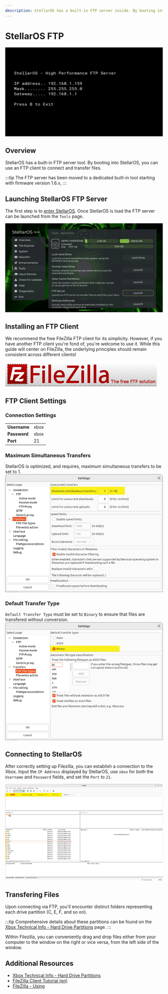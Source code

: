 ```yaml
---
description: StellarOS has a built-in FTP server inside. By booting into StellarOS, you can use an FTP client to connect and transfer files.
---
```

# StellarOS FTP

![FTP Server Screen](./images/stellar_ftp.png)

## Overview
StellarOS has a built-in FTP server tool. By booting into StellarOS, you can use an FTP client to connect and transfer files.

:::tip
The FTP server has been moved to a dedicated built-in tool starting with firmware version 1.6.x,
:::

## Launching StellarOS FTP Server
The first step is to [enter StellarOS](/project-stellar/user-guide/stellar-os/entering-stellar-os).
Once StellarOS is load the FTP server can be launched from the ``Tools`` page.

![StellarOS Overview Screen](./images/stellar_overview.png)

## Installing an FTP Client
We recommend the free FileZilla FTP client for its simplicity. However, if you have another FTP client you're fond of, you're welcome to use it. While this guide will center on FileZilla, the underlying principles should remain consistent across different clients!

[![Filezilla Logo](images/filezilla_logo.png)](https://filezilla-project.org/)

## FTP Client Settings

### Connection Settings
|          |      |
|----------|------|
| **Username** | xbox |
| **Password** | xbox |
| **Port**     | 21   |

### Maximum Simultaneous Transfers
StellarOS is optimized, and requires, maximum simultaneous transfers to be set to 1.
![Filezilla Limites](images/filezilla_limits.png)


### Default Transfer Type
``Default Transfer Type`` must be set to ``Binary`` to ensure that files are transfered without conversion.
![Filezilla Limites](images/filezilla_transfer_type.png)

## Connecting to StellarOS
After correctly setting up Filezilla, you can establish a connection to the Xbox. Input the ``IP Address`` displayed by StellarOS, use ``xbox`` for both the ``Username`` and ``Password`` fields, and set the ``Port`` to ``21``.

![Filezilla Screenshot](images/filezilla.png)

## Transfering Files
Upon connecting via FTP, you'll encounter distinct folders representing each drive partition (C, E, F, and so on).

:::tip
Comprehensive details about these partitions can be found on the [Xbox Technical Info - Hard Drive Partitions](/xbox/xbox-info/hdd-partitions) page.
:::

Within Filezilla, you can conveniently drag and drop files either from your computer to the window on the right or vice versa, from the left side of the window.

## Additional Resources
* [Xbox Technical Info - Hard Drive Partitions](/xbox/xbox-info/hdd-partitions)
* [FileZilla Client Tutorial (en)](https://wiki.filezilla-project.org/FileZilla_Client_Tutorial_(en))
* [FileZilla - Using](https://wiki.filezilla-project.org/Using)
